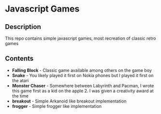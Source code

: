 # Javascript Games

## Description
This repo contains simple javascript games, most recreation of classic retro games

## Contents
- **Falling Block** - Classic game available among others on the game boy
- **Snake** - You likely played it first on Nokia phones but I played it first on the atari
- **Monster Chaser** - Somewhere between Labyrinth and Pacman, I wrote this game first as a kid on the apple 2. I was given a creativity award at the time
- **breakout** - Simple Arkanoid like breakout implementation
- **frogger** - Simple frogger like implementation
